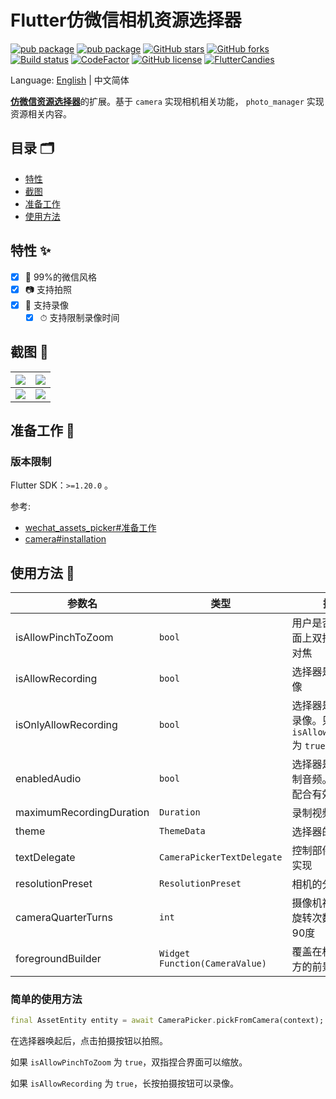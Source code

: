 # Flutter仿微信相机资源选择器

[![pub package](https://img.shields.io/pub/v/wechat_camera_picker?logo=dart&label=%E7%A8%B3%E5%AE%9A%E7%89%88&style=flat-square)](https://pub.flutter-io.cn/packages/wechat_camera_picker)
[![pub package](https://img.shields.io/pub/v/wechat_camera_picker?color=42a012&include_prereleases&label=%E5%BC%80%E5%8F%91%E7%89%88&logo=dart&style=flat-square)](https://pub.flutter-io.cn/packages/wechat_camera_picker)
[![GitHub stars](https://img.shields.io/github/stars/fluttercandies/flutter_wechat_camera_picker?logo=github&style=flat-square)](https://github.com/fluttercandies/flutter_wechat_camera_picker/stargazers)
[![GitHub forks](https://img.shields.io/github/forks/fluttercandies/flutter_wechat_camera_picker?logo=github&style=flat-square)](https://github.com/fluttercandies/flutter_wechat_camera_picker/network)
[![Build status](https://img.shields.io/github/workflow/status/fluttercandies/flutter_wechat_camera_picker/Build%20test?label=%E7%8A%B6%E6%80%81&logo=github&style=flat-square)](https://github.com/fluttercandies/flutter_wechat_camera_picker/actions?query=workflow%3A%22Build+test%22)
[![CodeFactor](https://img.shields.io/codefactor/grade/github/fluttercandies/flutter_wechat_camera_picker?logo=codefactor&label=%E4%BB%A3%E7%A0%81%E8%B4%A8%E9%87%8F&logoColor=%23ffffff&style=flat-square)](https://www.codefactor.io/repository/github/fluttercandies/flutter_wechat_camera_picker)
[![GitHub license](https://img.shields.io/github/license/fluttercandies/flutter_wechat_camera_picker?style=flat-square&label=%E5%8D%8F%E8%AE%AE)](https://github.com/fluttercandies/flutter_wechat_camera_picker/blob/master/LICENSE)
<a target="_blank" href="https://jq.qq.com/?_wv=1027&k=5bcc0gy"><img border="0" src="https://pub.idqqimg.com/wpa/images/group.png" alt="FlutterCandies" title="FlutterCandies"></a>

Language: [English](README.md) | 中文简体

[**仿微信资源选择器**](https://fluttercandies.github.io/flutter_wechat_assets_picker)的扩展。基于 `camera` 实现相机相关功能， `photo_manager` 实现资源相关内容。

## 目录 🗂

* [特性](#特性-)
* [截图](#截图-)
* [准备工作](#准备工作-)
* [使用方法](#使用方法-)

## 特性 ✨

- [x] 💚 99%的微信风格
- [x] 📷 支持拍照
- [x] 🎥 支持录像
  - [x] ⏱ 支持限制录像时间

## 截图 📸

| ![](https://tva1.sinaimg.cn/large/007S8ZIlgy1ggtt6yrdqej30u01t017w.jpg) | ![](https://tva1.sinaimg.cn/large/007S8ZIlgy1ggtt6yh3x4j30u01t0wuo.jpg) |
| ----------------------------------------------------------------------- | ----------------------------------------------------------------------- |
| ![](https://tva1.sinaimg.cn/large/007S8ZIlgy1ggtt6z1h7xj30u01t01kx.jpg) | ![](https://tva1.sinaimg.cn/large/007S8ZIlgy1ggtt6zarvhj30u01t0x5f.jpg) |

## 准备工作 🍭

### 版本限制

Flutter SDK：`>=1.20.0` 。

参考:
- [wechat_assets_picker#准备工作](https://github.com/fluttercandies/flutter_wechat_assets_picker/blob/master/README-ZH.md#preparing-for-use-)
- [camera#installation](https://pub.dev/packages/camera#installation)

## 使用方法 📖

| 参数名                   | 类型                           | 描述                                                              | 默认值                                 |
| ------------------------ | ------------------------------ | ----------------------------------------------------------------- | -------------------------------------- |
| isAllowPinchToZoom       | `bool`                         | 用户是否可以在界面上双指缩放相机对焦                                | `true`                                 |
| isAllowRecording         | `bool`                         | 选择器是否可以录像                                                | `false`                                |
| isOnlyAllowRecording     | `bool`                         | 选择器是否仅可以录像。只在 `isAllowRecording`  为 `true` 时有效。 | `false`                                |
| enabledAudio             | `bool`                         | 选择器是否需要录制音频。只于录像配合有效。                           | `true`                                |
| maximumRecordingDuration | `Duration`                     | 录制视频最长时长                                                  | `const Duration(seconds: 15)`          |
| theme                    | `ThemeData`                    | 选择器的主题                                                      | `CameraPicker.themeData(C.themeColor)` |
| textDelegate             | `CameraPickerTextDelegate`     | 控制部件中的文字实现                                              | `DefaultCameraPickerTextDelegate`      |
| resolutionPreset         | `ResolutionPreset`             | 相机的分辨率预设                                                  | `ResolutionPreset.max`                 |
| cameraQuarterTurns       | `int`                          | 摄像机视图顺时针旋转次数，每次90度                                | `0`                                    |
| foregroundBuilder        | `Widget Function(CameraValue)` | 覆盖在相机预览上方的前景构建                                    | null                                   |

### 简单的使用方法

```dart
final AssetEntity entity = await CameraPicker.pickFromCamera(context);
```

在选择器唤起后，点击拍摄按钮以拍照。

如果 `isAllowPinchToZoom` 为 `true`，双指捏合界面可以缩放。

如果 `isAllowRecording` 为 `true`，长按拍摄按钮可以录像。
